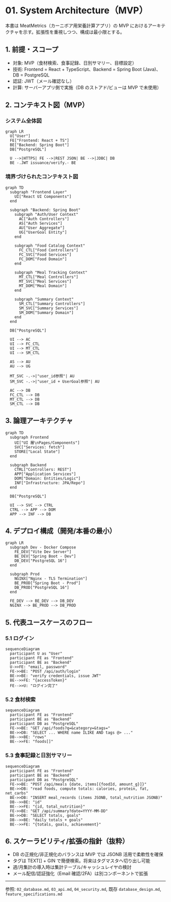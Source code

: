 # 01. System Architecture（MVP）

本書は MeatMetrics（カーニボア用栄養計算アプリ）の MVP におけるアーキテクチャを示す。拡張性を重視しつつ、構成は最小限とする。

## 1. 前提・スコープ

- 対象: MVP（食材検索、食事記録、日別サマリー、目標設定）
- 技術: Frontend = React + TypeScript、Backend = Spring Boot (Java)、DB = PostgreSQL
- 認証: JWT（メール確認なし）
- 計算: サーバーアプリ側で実施（DB のストアド/ビューは MVP で未使用）

## 2. コンテキスト図（MVP）

### システム全体図

```mermaid
graph LR
  U["User"]
  FE["Frontend: React + TS"]
  BE["Backend: Spring Boot"]
  DB["PostgreSQL"]

  U -->|HTTPS| FE -->|REST JSON| BE -->|JDBC| DB
  BE -.JWT issuance/verify.- BE
```

### 境界づけられたコンテキスト図

```mermaid
graph TD
  subgraph "Frontend Layer"
    UI["React UI Components"]
  end

  subgraph "Backend: Spring Boot"
    subgraph "Auth/User Context"
      AC["Auth Controllers"]
      AS["Auth Services"]
      AU["User Aggregate"]
      UG["UserGoal Entity"]
    end

    subgraph "Food Catalog Context"
      FC_CTL["Food Controllers"]
      FC_SVC["Food Services"]
      FC_DOM["Food Domain"]
    end

    subgraph "Meal Tracking Context"
      MT_CTL["Meal Controllers"]
      MT_SVC["Meal Services"]
      MT_DOM["Meal Domain"]
    end

    subgraph "Summary Context"
      SM_CTL["Summary Controllers"]
      SM_SVC["Summary Services"]
      SM_DOM["Summary Domain"]
    end
  end

  DB["PostgreSQL"]

  UI --> AC
  UI --> FC_CTL
  UI --> MT_CTL
  UI --> SM_CTL

  AS --> AU
  AU --> UG

  MT_SVC -.->|"user_id参照"| AU
  SM_SVC -.->|"user_id + UserGoal参照"| AU

  AC --> DB
  FC_CTL --> DB
  MT_CTL --> DB
  SM_CTL --> DB
```

## 3. 論理アーキテクチャ

```mermaid
graph TD
  subgraph Frontend
    UI["UI 層\nPages/Components"]
    SVC["Services: fetch"]
    STORE["Local State"]
  end

  subgraph Backend
    CTRL["Controllers: REST"]
    APP["Application Services"]
    DOM["Domain: Entities/Logic"]
    INF["Infrastructure: JPA/Repo"]
  end

  DB["PostgreSQL"]

  UI --> SVC --> CTRL
  CTRL --> APP --> DOM
  APP --> INF --> DB
```

## 4. デプロイ構成（開発/本番の最小）

```mermaid
graph LR
  subgraph Dev - Docker Compose
    FE_DEV["Vite Dev Server"]
    BE_DEV["Spring Boot - Dev"]
    DB_DEV["PostgreSQL 16"]
  end

  subgraph Prod
    NGINX["Nginx - TLS Termination"]
    BE_PROD["Spring Boot - Prod"]
    DB_PROD["PostgreSQL 16"]
  end

  FE_DEV --> BE_DEV --> DB_DEV
  NGINX --> BE_PROD --> DB_PROD
```

## 5. 代表ユースケースのフロー

### 5.1 ログイン

```mermaid
sequenceDiagram
  participant U as "User"
  participant FE as "Frontend"
  participant BE as "Backend"
  U->>FE: "email, password"
  FE->>BE: "POST /api/auth/login"
  BE->>BE: "verify credentials, issue JWT"
  BE-->>FE: "{accessToken}"
  FE-->>U: "ログイン完了"
```

### 5.2 食材検索

```mermaid
sequenceDiagram
  participant FE as "Frontend"
  participant BE as "Backend"
  participant DB as "PostgreSQL"
  FE->>BE: "GET /api/foods?q=&category=&tags="
  BE->>DB: "SELECT ... WHERE name ILIKE AND tags @> ..."
  DB-->>BE: "rows"
  BE-->>FE: "foods[]"
```

### 5.3 食事記録と日別サマリー

```mermaid
sequenceDiagram
  participant FE as "Frontend"
  participant BE as "Backend"
  participant DB as "PostgreSQL"
  FE->>BE: "POST /api/meals {date, items[{foodId, amount_g}]}"
  BE->>DB: "read foods, compute totals: calories, protein, fat, net_carbs"
  BE->>DB: "INSERT meal_records (items JSONB, total_nutrition JSONB)"
  DB-->>BE: "id"
  BE-->>FE: "{id, total_nutrition}"
  FE->>BE: "GET /api/summary?date=YYYY-MM-DD"
  BE->>DB: "SELECT totals, goals"
  DB-->>BE: "daily totals + goals"
  BE-->>FE: "{totals, goals, achievement}"
```

## 6. スケーラビリティ/拡張の指針（抜粋）

- DB の正規化/非正規化のバランスは MVP では JSONB 活用で柔軟性を確保
- タグは TEXT[] + GIN で簡便検索。将来はタグマスタへ切り出し可能
- 週/月集計の導入時は集計テーブル/キャッシュレイヤの検討
- メール配信/認証強化（Email 確認/2FA）は別コンポーネントで拡張

---

参照: `02_database.md`, `03_api.md`, `04_security.md`, 既存 `database_design.md`, `feature_specifications.md`
